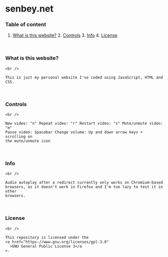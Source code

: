 <div>
  <h1>senbey.net</h1>

  <h3>Table of content</h3>

  1. <a href="#what-is-this-website">What is this website?</a> 2.
  <a href="#controls">Controls</a> 3. <a href="#info">Info</a> 4.
  <a href="#license">License</a>

  <br />

  <div id="what-is-this-website">
    <h3>What is this website?</h3>

    <br />

    This is just my personal website I've coded using JavaScript, HTML and CSS.
  </div>

  <br />

  <div id="controls">
    <h3>Controls</h3>

    <br />

    New video: "n" Repeat video: "r" Restart video: "s" Mute/unmute video: "m"
    Pause video: Spacebar Change volume: Up and down arrow keys + scrolling on
    the mute/unmute icon
  </div>

  <br />

  <div id="info">
    <h3>Info</h3>

    <br />

    Audio autoplay after a redirect currently only works on Chromium-based
    browsers, as it doesn't work in Firefox and I'm too lazy to test it in other
    browsers.
  </div>

  <br />

  <div id="license">
    <h3>License</h3>

    <br />

    This repository is licensed under the
    <a href="https://www.gnu.org/licenses/gpl-3.0"
      >GNU General Public License 3</a
    >.
  </div>
</div>
